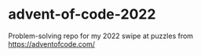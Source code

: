 # advent-of-code-2022
Problem-solving repo for my 2022 swipe at puzzles from https://adventofcode.com/
